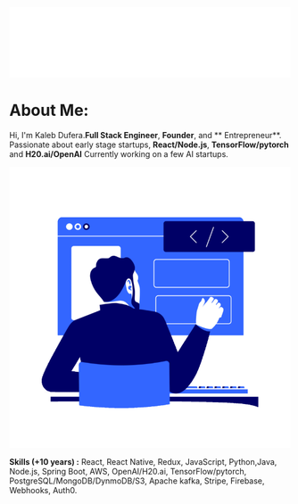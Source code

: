 <p align="center">
 <img src="main_.svg"/>
</p> 

# About Me: 
Hi, I'm Kaleb Dufera.**Full Stack Engineer**, **Founder**, and ** Entrepreneur**.
Passionate about early stage startups, **React/Node.js**, **TensorFlow/pytorch** and **H20.ai/OpenAI**
Currently working on a few AI startups.

<p align="center">
  <img src="web.gif"/>
</p>

**Skills (+10 years) :** React, React Native, Redux, JavaScript, Python,Java, Node.js, Spring Boot, AWS, OpenAI/H20.ai, TensorFlow/pytorch, PostgreSQL/MongoDB/DynmoDB/S3, Apache kafka, Stripe, Firebase, Webhooks, Auth0.
</br>
